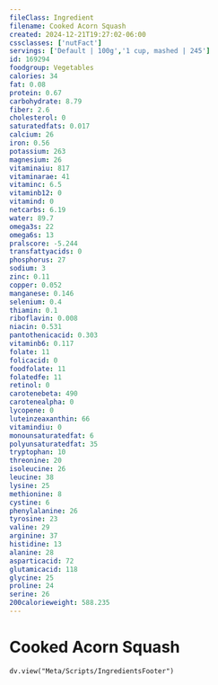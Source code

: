 ```yaml
---
fileClass: Ingredient
filename: Cooked Acorn Squash
created: 2024-12-21T19:27:02-06:00
cssclasses: ['nutFact']
servings: ['Default | 100g','1 cup, mashed | 245']
id: 169294
foodgroup: Vegetables
calories: 34
fat: 0.08
protein: 0.67
carbohydrate: 8.79
fiber: 2.6
cholesterol: 0
saturatedfats: 0.017
calcium: 26
iron: 0.56
potassium: 263
magnesium: 26
vitaminaiu: 817
vitaminarae: 41
vitaminc: 6.5
vitaminb12: 0
vitamind: 0
netcarbs: 6.19
water: 89.7
omega3s: 22
omega6s: 13
pralscore: -5.244
transfattyacids: 0
phosphorus: 27
sodium: 3
zinc: 0.11
copper: 0.052
manganese: 0.146
selenium: 0.4
thiamin: 0.1
riboflavin: 0.008
niacin: 0.531
pantothenicacid: 0.303
vitaminb6: 0.117
folate: 11
folicacid: 0
foodfolate: 11
folatedfe: 11
retinol: 0
carotenebeta: 490
carotenealpha: 0
lycopene: 0
luteinzeaxanthin: 66
vitamindiu: 0
monounsaturatedfat: 6
polyunsaturatedfat: 35
tryptophan: 10
threonine: 20
isoleucine: 26
leucine: 38
lysine: 25
methionine: 8
cystine: 6
phenylalanine: 26
tyrosine: 23
valine: 29
arginine: 37
histidine: 13
alanine: 28
asparticacid: 72
glutamicacid: 118
glycine: 25
proline: 24
serine: 26
200calorieweight: 588.235
---
```


# Cooked Acorn Squash

```dataviewjs
dv.view("Meta/Scripts/IngredientsFooter")
```